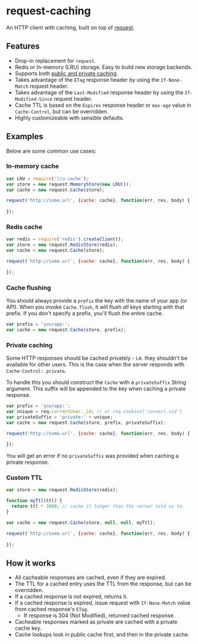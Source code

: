 # request-caching

An HTTP client with caching, built on top of [request](https://github.com/mikeal/request).

## Features

* Drop-in replacement for `request`.
* Redis or In-memory (LRU) storage. Easy to build new storage backends.
* Supports both [public and private caching](http://www.w3.org/Protocols/rfc2616/rfc2616-sec14.html#sec14.9.1).
* Takes advantage of the `ETag` response header by using the `If-None-Match` request header.
* Takes advantage of the `Last-Modified` response header by using the `If-Modified-Since` request header.
* Cache TTL is based on the `Expires` response header or `max-age` value in `Cache-Control`, but can be overridden.
* Highly customizeable with sensible defaults.

## Examples

Below are some common use cases:

### In-memory cache

```javascript
var LRU = require('lru-cache');
var store = new request.MemoryStore(new LRU());
var cache = new request.Cache(store);

request('http://some.url', {cache: cache}, function(err, res, body) {
  
});
```

### Redis cache

```javascript
var redis = require('redis').createClient();
var store = new request.RedisStore(redis);
var cache = new request.Cache(store);

request('http://some.url', {cache: cache}, function(err, res, body) {
  
});
```

### Cache flushing

You should always provide a `prefix` the key with the name of your app (or API). When you invoke `Cache.flush`, it will flush *all* keys starting with that prefix. If you don't specify a prefix, you'll flush the entire cache.

```javascript
var prefix = 'yourapp:';
var cache = new request.Cache(store, prefix);
```

### Private caching

Some HTTP responses should be cached privately - i.e. they shouldn't be available for other users.
This is the case when the server responds with `Cache-Control: private`.

To handle this you should construct the `Cache` with a `privateSuffix` String argument. This suffix will be appended to the key when caching a private response.

```javascript
var prefix = 'yourapp:';
var unique = req.currentUser._id; // or req.cookies['connect.sid']
var privateSuffix = 'private:' + unique;
var cache = new request.Cache(store, prefix, privateSuffix);

request('http://some.url', {cache: cache}, function(err, res, body) {
  
});
```

You will get an error if no `privateSuffix` was provided when caching a private response.

### Custom TTL

```javascript
var store = new request.RedisStore(redis);

function myTtl(ttl) {
  return ttl * 1000; // cache it longer than the server told us to.
}

var cache = new request.Cache(store, null, null, myTtl);

request('http://some.url', {cache: cache}, function(err, res, body) {
  
});
```

## How it works

* All cacheable responses are cached, even if they are expired.
* The TTL for a cached entry uses the TTL from the response, but can be overridden.
* If a cached response is not expired, returns it.
* If a cached response is expired, issue request with `If-None-Match` value from cached response's `ETag`.
  * If response is 304 (Not Modified), returned cached response.
* Cacheable responses marked as private are cached with a private cache key.
* Cache lookups look in public cache first, and then in the private cache.
